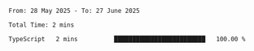 <!--START_SECTION:waka-->

```abap
From: 28 May 2025 - To: 27 June 2025

Total Time: 2 mins

TypeScript   2 mins          █████████████████████████   100.00 %
```

<!--END_SECTION:waka-->
